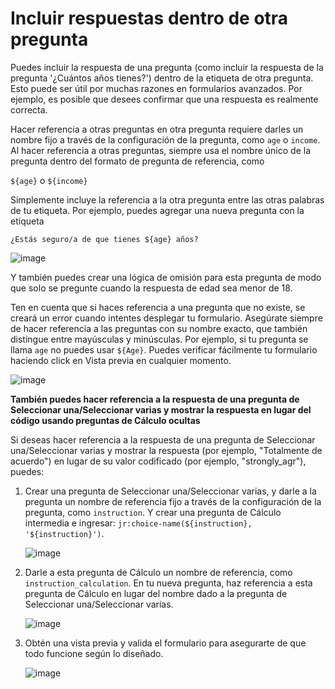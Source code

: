 # Incluir respuestas dentro de otra pregunta

Puedes incluir la respuesta de una pregunta (como incluir la respuesta de la pregunta '¿Cuántos años tienes?') dentro de la etiqueta de otra pregunta. Esto puede ser útil por muchas razones en formularios avanzados. Por ejemplo, es posible que desees confirmar que una respuesta es realmente correcta.

Hacer referencia a otras preguntas en otra pregunta requiere darles un nombre fijo a través de la configuración de la pregunta, como `age` o `income`. Al hacer referencia a otras preguntas, siempre usa el nombre único de la pregunta dentro del formato de pregunta de referencia, como

`${age}` o `${income}`

Simplemente incluye la referencia a la otra pregunta entre las otras palabras de tu etiqueta. Por ejemplo, puedes agregar una nueva pregunta con la etiqueta

`¿Estás seguro/a de que tienes ${age} años?`

![image](/images/responses_inside_question/question_name.gif)

Y también puedes crear una lógica de omisión para esta pregunta de modo que solo se pregunte cuando la respuesta de edad sea menor de 18.

Ten en cuenta que si haces referencia a una pregunta que no existe, se creará un error cuando intentes desplegar tu formulario. Asegúrate siempre de hacer referencia a las preguntas con su nombre exacto, que también distingue entre mayúsculas y minúsculas. Por ejemplo, si tu pregunta se llama `age` no puedes usar `${Age}`. Puedes verificar fácilmente tu formulario haciendo click en Vista previa en cualquier momento.

![image](/images/responses_inside_question/preview.gif)

**También puedes hacer referencia a la respuesta de una pregunta de Seleccionar una/Seleccionar varias y mostrar la respuesta en lugar del código usando preguntas de Cálculo ocultas**

Si deseas hacer referencia a la respuesta de una pregunta de Seleccionar una/Seleccionar varias y mostrar la respuesta (por ejemplo, "Totalmente de acuerdo") en lugar de su valor codificado (por ejemplo, "strongly_agr"), puedes:

1. Crear una pregunta de Seleccionar una/Seleccionar varias, y darle a la pregunta un nombre de referencia fijo a través de la configuración de la pregunta, como `instruction`. Y crear una pregunta de Cálculo intermedia e ingresar: `jr:choice-name(${instruction}, '${instruction}')`.

    ![image](/images/responses_inside_question/select_updated.gif)

2. Darle a esta pregunta de Cálculo un nombre de referencia, como `instruction_calculation`. En tu nueva pregunta, haz referencia a esta pregunta de Cálculo en lugar del nombre dado a la pregunta de Seleccionar una/Seleccionar varias.

    ![image](/images/responses_inside_question/calculate.gif)

3. Obtén una vista previa y valida el formulario para asegurarte de que todo funcione según lo diseñado.

    ![image](/images/responses_inside_question/preview_calculate.gif)